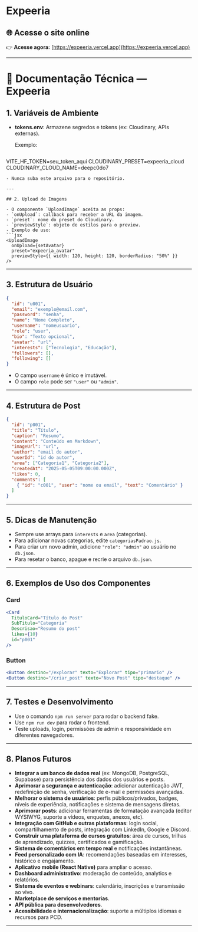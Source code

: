 # Expeeria

## 🌐 Acesse o site online

👉 **Acesse agora:** [https://expeeria.vercel.app](https://expeeria.vercel.app)

---

# 📖 Documentação Técnica — Expeeria

## 1. Variáveis de Ambiente

- **tokens.env**: Armazene segredos e tokens (ex: Cloudinary, APIs externas).
  
  Exemplo:
  ```env
VITE_HF_TOKEN=seu_token_aqui
CLOUDINARY_PRESET=expeeria_cloud
CLOUDINARY_CLOUD_NAME=deepc0do7
  ```
- Nunca suba este arquivo para o repositório.

---

## 2. Upload de Imagens

- O componente `UploadImage` aceita as props:
  - `onUpload`: callback para receber a URL da imagem.
  - `preset`: nome do preset do Cloudinary.
  - `previewStyle`: objeto de estilos para o preview.
- Exemplo de uso:
  ```jsx
  <UploadImage
    onUpload={setAvatar}
    preset="expeeria_avatar"
    previewStyle={{ width: 120, height: 120, borderRadius: "50%" }}
  />
  ```

---

## 3. Estrutura de Usuário

```json
{
  "id": "u001",
  "email": "exemplo@email.com",
  "password": "senha",
  "name": "Nome Completo",
  "username": "nomeusuario",
  "role": "user",
  "bio": "Texto opcional",
  "avatar": "url",
  "interests": ["Tecnologia", "Educação"],
  "followers": [],
  "following": []
}
```
- O campo `username` é único e imutável.
- O campo `role` pode ser `"user"` ou `"admin"`.

---

## 4. Estrutura de Post

```json
{
  "id": "p001",
  "title": "Título",
  "caption": "Resumo",
  "content": "Conteúdo em Markdown",
  "imageUrl": "url",
  "author": "email do autor",
  "userId": "id do autor",
  "area": ["Categoria1", "Categoria2"],
  "createdAt": "2025-05-05T09:00:00.000Z",
  "likes": 0,
  "comments": [
    { "id": "c001", "user": "nome ou email", "text": "Comentário" }
  ]
}
```

---

## 5. Dicas de Manutenção

- Sempre use arrays para `interests` e `area` (categorias).
- Para adicionar novas categorias, edite `categoriasPadrao.js`.
- Para criar um novo admin, adicione `"role": "admin"` ao usuário no `db.json`.
- Para resetar o banco, apague e recrie o arquivo `db.json`.

---

## 6. Exemplos de Uso dos Componentes

### Card

```jsx
<Card
  TituloCard="Título do Post"
  SubTitulo="Categoria"
  Descrisao="Resumo do post"
  likes={10}
  id="p001"
/>
```

### Button

```jsx
<Button destino="/explorar" texto="Explorar" tipo="primario" />
<Button destino="/criar_post" texto="Novo Post" tipo="destaque" />
```

---

## 7. Testes e Desenvolvimento

- Use o comando `npm run server` para rodar o backend fake.
- Use `npm run dev` para rodar o frontend.
- Teste uploads, login, permissões de admin e responsividade em diferentes navegadores.

---

## 8. Planos Futuros

- **Integrar a um banco de dados real** (ex: MongoDB, PostgreSQL, Supabase) para persistência dos dados dos usuários e posts.
- **Aprimorar a segurança e autenticação**: adicionar autenticação JWT, redefinição de senha, verificação de e-mail e permissões avançadas.
- **Melhorar o sistema de usuários**: perfis públicos/privados, badges, níveis de experiência, notificações e sistema de mensagens diretas.
- **Aprimorar posts**: adicionar ferramentas de formatação avançada (editor WYSIWYG, suporte a vídeos, enquetes, anexos, etc).
- **Integração com GitHub e outras plataformas**: login social, compartilhamento de posts, integração com LinkedIn, Google e Discord.
- **Construir uma plataforma de cursos gratuitos**: área de cursos, trilhas de aprendizado, quizzes, certificados e gamificação.
- **Sistema de comentários em tempo real** e notificações instantâneas.
- **Feed personalizado com IA**: recomendações baseadas em interesses, histórico e engajamento.
- **Aplicativo mobile (React Native)** para ampliar o acesso.
- **Dashboard administrativo**: moderação de conteúdo, analytics e relatórios.
- **Sistema de eventos e webinars**: calendário, inscrições e transmissão ao vivo.
- **Marketplace de serviços e mentorias**.
- **API pública para desenvolvedores**.
- **Acessibilidade e internacionalização**: suporte a múltiplos idiomas e recursos para PCD.

---